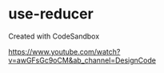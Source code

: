 # use-reducer

Created with CodeSandbox

https://www.youtube.com/watch?v=awGFsGc9oCM&ab_channel=DesignCode
